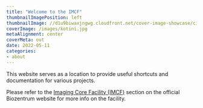 ```yaml
---
title: "Welcome to the IMCF"
thumbnailImagePosition: left
thumbnailImage: //d1u9biwaxjngwg.cloudfront.net/cover-image-showcase/city-750.jpg
coverImage: /images/kotini.jpg
metaAlignment: center
coverMeta: out
date: 2022-05-11
categories:
- about
---
```


This website serves as a location to provide useful shortcuts and documentation
for various projects.

Please refer to the [Imaging Core Facility (IMCF)][1] section on the official
Biozentrum website for more info on the facility.

[1]: https://www.biozentrum.unibas.ch/imcf
